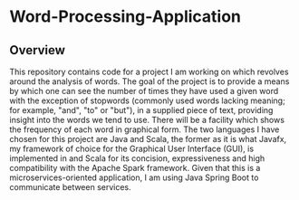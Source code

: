 # Word-Processing-Application

## Overview
This repository contains code for a project I am working on which revolves around the analysis of words. The goal of the project is to provide a means by which one can see the number of times they have used a given word with the exception of stopwords (commonly used words lacking meaning; for example, "and", "to" or "but"), in a supplied piece of text, providing insight into the words we tend to use. There will be a facility which shows the frequency of each word in graphical form. The two languages I have chosen for this project are Java and Scala, the former as it is what Javafx, my framework of choice for the Graphical User Interface (GUI), is implemented in and Scala for its concision, expressiveness and high compatibility with the Apache Spark framework. Given that this is a microservices-oriented application, I am using Java Spring Boot to communicate between services.
